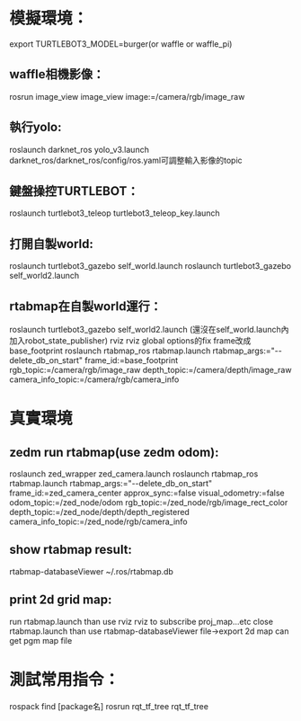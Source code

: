 # 模擬環境：

export TURTLEBOT3_MODEL=burger(or waffle or waffle_pi)

## waffle相機影像：
rosrun image_view image_view image:=/camera/rgb/image_raw

## 執行yolo:
roslaunch darknet_ros yolo_v3.launch
darknet_ros/darknet_ros/config/ros.yaml可調整輸入影像的topic

## 鍵盤操控TURTLEBOT：
roslaunch turtlebot3_teleop turtlebot3_teleop_key.launch

## 打開自製world:
roslaunch turtlebot3_gazebo self_world.launch
roslaunch turtlebot3_gazebo self_world2.launch

## rtabmap在自製world運行：
roslaunch turtlebot3_gazebo self_world2.launch
(還沒在self_world.launch內加入robot_state_publisher)
rviz rviz global options的fix frame改成base_footprint
roslaunch rtabmap_ros rtabmap.launch rtabmap_args:="--delete_db_on_start" frame_id:=base_footprint rgb_topic:=/camera/rgb/image_raw depth_topic:=/camera/depth/image_raw camera_info_topic:=/camera/rgb/camera_info

# 真實環境

## zedm run rtabmap(use zedm odom):
roslaunch zed_wrapper zed_camera.launch
roslaunch rtabmap_ros rtabmap.launch rtabmap_args:="--delete_db_on_start" frame_id:=zed_camera_center approx_sync:=false visual_odometry:=false odom_topic:=/zed_node/odom rgb_topic:=/zed_node/rgb/image_rect_color depth_topic:=/zed_node/depth/depth_registered camera_info_topic:=/zed_node/rgb/camera_info

## show rtabmap result:
rtabmap-databaseViewer ~/.ros/rtabmap.db

## print 2d grid map:
run rtabmap.launch than use rviz rviz to subscribe proj_map...etc
close rtabmap.launch than use rtabmap-databaseViewer file->export 2d map can get pgm map file


# 測試常用指令：
rospack find [package名]
rosrun rqt_tf_tree rqt_tf_tree



